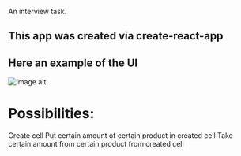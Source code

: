 An interview task.

## This app was created via create-react-app
## Here an example of the UI
![Image alt](https://github.com/naritai/cells-and-products/example.png)

# Possibilities:
Create cell
Put certain amount of certain product in created cell
Take certain amount from certain product from created cell
